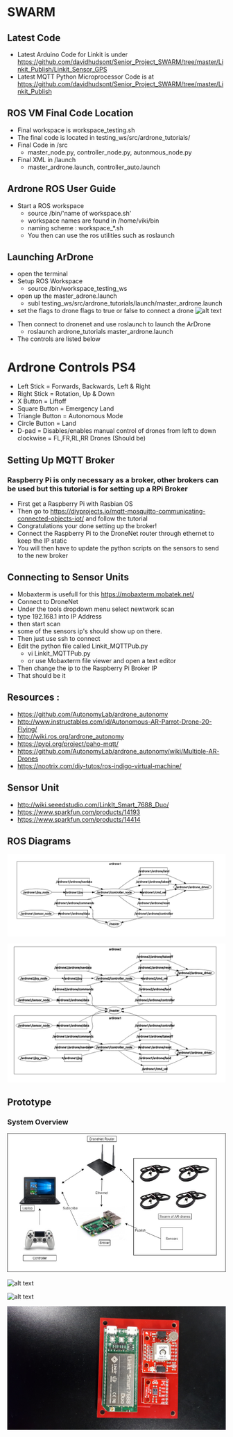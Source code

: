 # SWARM

## Latest Code
* Latest Arduino Code for Linkit is under https://github.com/davidhudsont/Senior_Project_SWARM/tree/master/Linkit_Publish/Linkit_Sensor_GPS
* Latest MQTT Python Microprocessor Code is at
https://github.com/davidhudsont/Senior_Project_SWARM/tree/master/Linkit_Publish


## ROS VM Final Code Location
* Final workspace is workspace_testing.sh
* The final code is located in testing_ws/src/ardrone_tutorials/
* Final Code in /src
  * master_node.py, controller_node.py, autonmous_node.py
* Final XML in /launch
  * master_ardrone.launch, controller_auto.launch

## Ardrone ROS User Guide
* Start a ROS workspace
  * source /bin/'name of workspace.sh'
  * workspace names are found in /home/viki/bin
  * naming scheme : workspace_*.sh
  * You then can use the ros utilities such as roslaunch
 
## Launching ArDrone
* open the terminal
* Setup ROS Workspace
  * source /bin/workspace_testing_ws
* open up the master_adrone.launch
  * subl testing_ws/src/ardrone_tutorials/launch/master_ardrone.launch
* set the flags to drone flags to true or false to connect a drone
![alt text][logo7]

[logo7]: https://github.com/davidhudsont/Senior_Project_SWARM/blob/master/Images/DroneFlying_Tutorial_02.jpg "Drone Flags"
* Then connect to dronenet and use roslaunch to launch the ArDrone
  * roslaunch ardrone_tutorials master_ardrone.launch 
* The controls are listed below

# Ardrone Controls PS4
* Left Stick = Forwards, Backwards, Left & Right
* Right Stick = Rotation, Up & Down
* X Button = Liftoff
* Square Button = Emergency Land
* Triangle Button = Autonomous Mode
* Circle Button = Land
* D-pad = Disables/enables manual control of drones from left to down clockwise = FL,FR,RL,RR Drones (Should be)
 

## Setting Up MQTT Broker
### Raspberry Pi is only necessary as a broker, other brokers can be used but this tutorial is for setting up a RPi Broker
* First get a Raspberry Pi with Rasbian OS
* Then go to https://diyprojects.io/mqtt-mosquitto-communicating-connected-objects-iot/ and follow the tutorial
* Congratulations your done setting up the broker!
* Connect the Raspberry Pi to the DroneNet router through ethernet to keep the IP static
* You will then have to update the python scripts on the sensors to send to the new broker

## Connecting to Sensor Units
* Mobaxterm is usefull for this https://mobaxterm.mobatek.net/
* Connect to DroneNet
* Under the tools dropdown menu select newtwork scan
* type 192.168.1 into IP Address
* then start scan
* some of the sensors ip's should show up on there.
* Then just use ssh to connect
* Edit the python file called Linkit_MQTTPub.py
  * vi Linkit_MQTTPub.py
  * or use Mobaxterm file viewer and open a text editor
* Then change the ip to the Raspberry Pi Broker IP
* That should be it

## Resources :
* https://github.com/AutonomyLab/ardrone_autonomy
* http://www.instructables.com/id/Autonomous-AR-Parrot-Drone-20-Flying/
* http://wiki.ros.org/ardrone_autonomy
* https://pypi.org/project/paho-mqtt/
* https://github.com/AutonomyLab/ardrone_autonomy/wiki/Multiple-AR-Drones
* https://nootrix.com/diy-tutos/ros-indigo-virtual-machine/

## Sensor Unit
* http://wiki.seeedstudio.com/LinkIt_Smart_7688_Duo/
* https://www.sparkfun.com/products/14193
* https://www.sparkfun.com/products/14414



## ROS Diagrams

![alt text][logo]

[logo]: https://github.com/davidhudsont/SWARM/blob/master/Images/Master_1_Ardrone.PNG "1 Ardrone"

![alt text][logo2]

[logo2]: https://github.com/davidhudsont/SWARM/blob/master/Images/Master_2_Ardrone.PNG "2 Ardrones"

## Prototype

### System Overview
![alt text][logo3]

[logo3]: https://github.com/davidhudsont/SWARM/blob/master/Images/Pictograph_System.jpg "System Overview"


![alt text][logo4]

[logo4]: https://github.com/davidhudsont/SWARM/blob/master/Images/030.jpg "4 Drone Swarm Prototypes"

![alt text][logo5]

[logo5]: https://github.com/davidhudsont/SWARM/blob/master/Images/032.jpg "Drone Prototype Closeup"

![alt text][logo6]

[logo6]: https://github.com/davidhudsont/SWARM/blob/master/Images/024.jpg "Sensor Unit Prototype Closeup"

